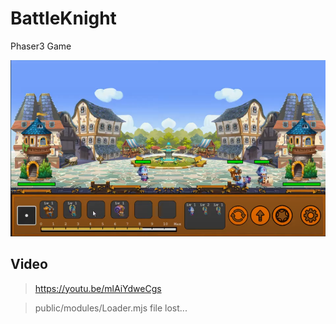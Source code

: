 # BattleKnight
Phaser3 Game

![intro](https://github.com/Qiming-Liu/BattleKnight/raw/main/intro.png)

## Video
> https://youtu.be/mlAiYdweCgs

> public/modules/Loader.mjs file lost...
